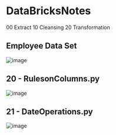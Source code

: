 # DataBricksNotes
00 Extract
10 Cleansing
20 Transformation


## Employee Data Set
![image](https://user-images.githubusercontent.com/44162521/206761280-ad4a9954-ad7f-44d4-b99b-6c026cd65f9d.png)


## 20 - RulesonColumns.py
![image](https://user-images.githubusercontent.com/44162521/206760590-36f5187e-5e2d-4f3d-bec4-1a625fcc254a.png)

## 21 - DateOperations.py
![image](https://user-images.githubusercontent.com/44162521/206759780-34c75079-6b04-4809-bb3c-e5f44ab88a28.png)


